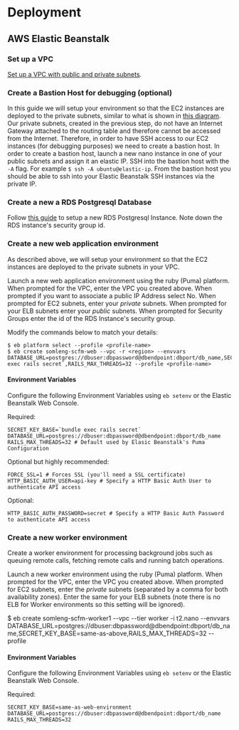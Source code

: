 # Deployment

## AWS Elastic Beanstalk

### Set up a VPC

[Set up a VPC with public and private subnets](https://github.com/somleng/twilreapi/blob/master/docs/AWS_VPC_SETUP.md).

### Create a Bastion Host for debugging (optional)

In this guide we will setup your environment so that the EC2 instances are deployed to the private subnets, similar to what is shown in [this diagram](http://docs.aws.amazon.com/AmazonVPC/latest/UserGuide/VPC_Scenario2.html). Our private subnets, created in the previous step, do not have an Internet Gateway attached to the routing table and therefore cannot be accessed from the Internet. Therefore, in order to have SSH access to our EC2 instances (for debugging purposes) we need to create a bastion host. In order to create a bastion host, launch a new nano instance in one of your public subnets and assign it an elastic IP. SSH into the bastion host with the `-A` flag. For example `$ ssh -A ubuntu@elastic-ip`. From the bastion host you should be able to ssh into your Elastic Beanstalk SSH instances via the private IP.

### Create a new a RDS Postgresql Database

Follow [this guide](https://docs.aws.amazon.com/elasticbeanstalk/latest/dg/AWSHowTo.RDS.html?icmpid=docs_elasticbeanstalk_console) to setup a new RDS Postgresql Instance. Note down the RDS instance's security group id.

### Create a new web application environment

As described above, we will setup your environment so that the EC2 instances are deployed to the private subnets in your VPC.

Launch a new web application environment using the ruby (Puma) platform. When prompted for the VPC, enter the VPC you created above. When prompted if you want to associate a public IP Address select No. When prompted for EC2 subnets, enter your *private* subnets. When prompted for your ELB subnets enter your *public* subnets. When prompted for Security Groups enter the id of the RDS Instance's security group.

Modify the commands below to match your details:

```
$ eb platform select --profile <profile-name>
$ eb create somleng-scfm-web --vpc -r <region> --envvars DATABASE_URL=postgres://dbuser:dbpassword@dbendpoint:dbport/db_name,SECRET_KEY_BASE=`bundle exec rails secret`,RAILS_MAX_THREADS=32 --profile <profile-name>
```

#### Environment Variables

Configure the following Environment Variables using `eb setenv` or the Elastic Beanstalk Web Console.

Required:

```
SECRET_KEY_BASE=`bundle exec rails secret`
DATABASE_URL=postgres://dbuser:dbpassword@dbendpoint:dbport/db_name
RAILS_MAX_THREADS=32 # Default used by Elasic Beanstalk's Puma Configuration
```

Optional but highly recommended:

```
FORCE_SSL=1 # Forces SSL (you'll need a SSL certificate)
HTTP_BASIC_AUTH_USER=api-key # Specify a HTTP Basic Auth User to authenticate API access
```

Optional:

```
HTTP_BASIC_AUTH_PASSWORD=secret # Specify a HTTP Basic Auth Password to authenticate API access
```

### Create a new worker environment

Create a worker environment for processing background jobs such as queuing remote calls, fetching remote calls and running batch operations.

Launch a new worker environment using the ruby (Puma) platform. When prompted for the VPC, enter the VPC you created above. When prompted for EC2 subnets, enter the *private* subnets (separated by a comma for both availability zones). Enter the same for your ELB subnets (note there is no ELB for Worker environments so this setting will be ignored).

$ eb create somleng-scfm-worker1 --vpc --tier worker -i t2.nano --envvars DATABASE_URL=postgres://dbuser:dbpassword@dbendpoint:dbport/db_name,SECRET_KEY_BASE=same-as-above,RAILS_MAX_THREADS=32 --profile <profile-name>

#### Environment Variables

Configure the following Environment Variables using `eb setenv` or the Elastic Beanstalk Web Console.

Required:

```
SECRET_KEY_BASE=same-as-web-environment
DATABASE_URL=postgres://dbuser:dbpassword@dbendpoint:dbport/db_name
RAILS_MAX_THREADS=32
```
